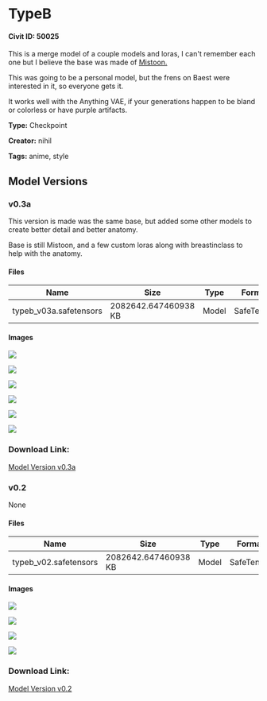 # TypeB

#### Civit ID: 50025

<p>This is a merge model of a couple models and loras, I can't remember each one but I believe the base was made of <a target="_blank" rel="ugc" href="https://civitai.com/models/24149/mistoonanime">Mistoon.</a></p><p></p><p>This was going to be a personal model, but the frens on Baest were interested in it, so everyone gets it. </p><p></p><p>It works well with the Anything VAE, if your generations happen to be bland or colorless or have purple artifacts.</p>

**Type:** Checkpoint

**Creator:** nihil

**Tags:** anime, style

## Model Versions

### v0.3a

<p>This version is made was the same base, but added some other models to create better detail and better anatomy.</p><p>Base is still Mistoon, and a few custom loras along with breastinclass to help with the anatomy. </p>

#### Files

| Name | Size | Type | Format | Download Url | AutoV1 | AutoV2 | SHA256 | CRC32 | BLAKE3 |
| --- | --- | --- | --- | --- | --- | --- | --- | --- | --- |
| typeb_v03a.safetensors | 2082642.647460938 KB | Model | SafeTensor | https://civitai.com/api/download/models/65861 | 9261B9A3 | 13086D49F8 | 13086D49F8147B914C4799638FDD9F8EA3C8742B2D450E02ACD64D78F2F7710C | 2DC569FA | 8E103C90553375EB828CFC37662EF30B96B7F95096DD8592442DDAB6AF40679B |

#### Images

<p><img src="https://image.civitai.com/xG1nkqKTMzGDvpLrqFT7WA/388ef3c8-a1f2-474c-9f40-f90eb201be74/width=450/742122.jpeg" /></p>

<p><img src="https://image.civitai.com/xG1nkqKTMzGDvpLrqFT7WA/8dad2776-3cdf-44e3-8604-a7eaeac632e3/width=450/742299.jpeg" /></p>

<p><img src="https://image.civitai.com/xG1nkqKTMzGDvpLrqFT7WA/9cb44568-048f-40cd-b7b4-aeae3faf931c/width=450/742306.jpeg" /></p>

<p><img src="https://image.civitai.com/xG1nkqKTMzGDvpLrqFT7WA/4e8666d6-3518-43fe-b1f0-1273bfc96f7b/width=450/742313.jpeg" /></p>

<p><img src="https://image.civitai.com/xG1nkqKTMzGDvpLrqFT7WA/121cb594-1fea-43f3-803b-b0adfb3f60b0/width=450/742319.jpeg" /></p>

<p><img src="https://image.civitai.com/xG1nkqKTMzGDvpLrqFT7WA/58857aa5-7735-4448-b13f-3756cb896da1/width=450/742432.jpeg" /></p>

### Download Link:

[Model Version v0.3a](https://civitai.com/api/download/models/65861)

### v0.2

None

#### Files

| Name | Size | Type | Format | Download Url | AutoV1 | AutoV2 | SHA256 | CRC32 | BLAKE3 |
| --- | --- | --- | --- | --- | --- | --- | --- | --- | --- |
| typeb_v02.safetensors | 2082642.647460938 KB | Model | SafeTensor | https://civitai.com/api/download/models/54567 | 5F2AF3FC | 945034988F | 945034988F2C64C322290A2D3FD08EC03A47DDB3F0B9EF008B3E1EF883B8E910 | E3736298 | 30ED72AF9ACF4D8E22EBDEA3B66BAFD5F1D7854B1E27627EF2C89ED3A5AB2DF7 |

#### Images

<p><img src="https://image.civitai.com/xG1nkqKTMzGDvpLrqFT7WA/b096d65e-fa80-4ae9-64fe-547a27be6b00/width=450/590597.jpeg" /></p>

<p><img src="https://image.civitai.com/xG1nkqKTMzGDvpLrqFT7WA/ac7182c6-e18e-45ad-9279-09648f7c0e00/width=450/590598.jpeg" /></p>

<p><img src="https://image.civitai.com/xG1nkqKTMzGDvpLrqFT7WA/441c37b3-6101-4ce9-414c-2cfe2d115f00/width=450/590602.jpeg" /></p>

<p><img src="https://image.civitai.com/xG1nkqKTMzGDvpLrqFT7WA/04807f9c-2a6b-42b5-53a2-1b82b6a79600/width=450/590622.jpeg" /></p>

### Download Link:

[Model Version v0.2](https://civitai.com/api/download/models/54567)

